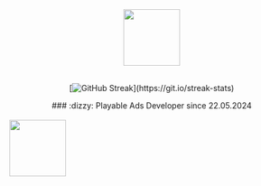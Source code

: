 <div id="header" align="center">
  

  <img src="https://i.giphy.com/media/7Z49eulwv4aGY35RaD/giphy.webp" width="100"/>
<br><br>

[![GitHub Streak](http://github-readme-streak-stats.herokuapp.com/?user=MladenovaKristina&theme=transparent&background=rgba(255,0,0,0))](https://git.io/streak-stats)

<span>
### :dizzy: Playable Ads Developer	
since 22.05.2024<br><br>
<a href="https://www.crazylabs.com/"><img src="https://www.crazylabs.com/lp/crazy-summer-challenge/media/shrimpy.png" width="100" style="float:left"/></a><br>
</span>
<br>

</div>
